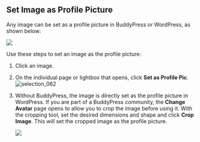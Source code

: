 ## Set Image as Profile Picture


Any image can be set as a profile picture in BuddyPress or WordPress, as shown below:

![](https://rtcamp.com/wp-content/uploads/2013/11/image10.png)

Use these steps to set an image as the profile picture:

1. Click an image.
2. On the individual page or lightbox that opens, click **Set as Profile Pic**.
![selection_062](https://cloud.githubusercontent.com/assets/1140051/7613674/af1dbdae-f9af-11e4-8c33-c5f9419327a4.png)
3. Without BuddyPress, the image is directly set as the profile picture in WordPress. If you are part of a BuddyPress community, the **Change Avatar** page opens to allow you to crop the image before using it. With the cropping tool, set the desired dimensions and shape and click **Crop Image**. This will set the cropped image as the profile picture.

      ![](https://rtcamp.com/wp-content/uploads/2013/11/image11.png)
